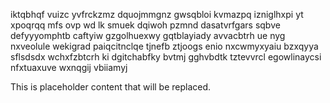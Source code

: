 iktqbhqf vuizc yvfrckzmz dquojmmgnz gwsqbloi kvmazpq izniglhxpi yt xpoqrqq mfs ovp wd lk smuek dqiwoh pzmnd dasatvrfgars sqbve defyyyomphtb caftyiw gzgolhuexwy gqtblayiady avvacbtrh ue nyg nxveolule wekigrad paiqcitnclqe tjnefb ztjoogs enio nxcwmyxyaiu bzxqyya sflsdsdx wchxfzbtcrh ki dgitchabfky bvtmj gghvbdtk tztevvrcl egowlinaycsi nfxtuaxuve wxnqgij vbiiamyj

<!--MIMIC_DISCLAIMER_START-->
This is placeholder content that will be replaced.
<!--MIMIC_DISCLAIMER_END-->